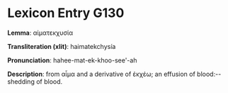# Lexicon Entry G130

**Lemma**: αἱματεκχυσία

**Transliteration (xlit)**: haimatekchysía

**Pronunciation**: hahee-mat-ek-khoo-see'-ah

**Description**:
from αἷμα and a derivative of ἐκχέω; an effusion of blood:--shedding of blood.

